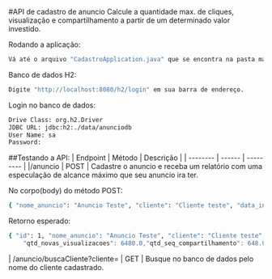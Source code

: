 #API de cadastro de anuncio
Calcule a quantidade max. de cliques, visualização e compartilhamento a partir de um determinado valor investido.

Rodando a aplicação:

```sh
Vá até o arquivo "CadastroApplication.java" que se encontra na pasta main e aperte a tecla F5.
```

Banco de dados H2:

```sh
Digite "http://localhost:8080/h2/login" em sua barra de endereço.
```

Login no banco de dados:

```sh
Drive Class: org.h2.Driver
JDBC URL: jdbc:h2:./data/anunciodb
User Name: sa
Password: 
```

##Testando a API:
| Endpoint | Método | Descrição | 
| -------- | ------ | --------- |
|/anuncio  |  POST  | Cadastre o anuncio e receba um relatório com uma especulação de alcance máximo que seu anuncio ira ter.

No corpo(body) do método POST:
```sh
{ "nome_anuncio": "Anuncio Teste", "cliente": "Cliente teste", "data_inicio": "2021-05-12","data_termino": "2021-05-15", "investimento_por_dia": 100 }
```		
Retorno esperado:
```sh
{ "id": 1, "nome_anuncio": "Anuncio Teste", "cliente": "Cliente teste", "data_inicio":"2021-05-11", "data_termino": "2021-05-14", "investimento_por_dia": 100.0, "relatorio": {"id": 2,"total_investido": 300.0, "qtd_max_visualizacao": 41400.0, "qtd_max_clique": 1080.0,"qtd_max_compartilhamento": 810.0, "qtd_vis_anuncio_original": 9000.0, qtd_clique_anuncio_original": 1080.0, "qtd_compartilhamento_original": 162.0,
    "qtd_novas_visualizacoes": 6480.0,"qtd_seq_compartilhamento": 648.0, "qtd_visu_por_anuncio":25920.0 } }
```
| /anuncio/buscaCliente?cliente= | GET | Busque no banco de dados pelo nome do cliente cadastrado.

